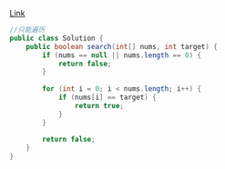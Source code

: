 [Link](https://leetcode.com/problems/search-in-rotated-sorted-array-ii/)

```java
//只能遍历
public class Solution {
    public boolean search(int[] nums, int target) {
        if (nums == null || nums.length == 0) {
            return false; 
        }
        
        for (int i = 0; i < nums.length; i++) {
            if (nums[i] == target) {
                return true;
            }
        }
        
        return false;
    }
}
